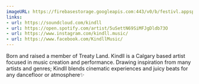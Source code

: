 ```yaml
---
imageURL: https://firebasestorage.googleapis.com:443/v0/b/festivl.appspot.com/o/userContent%2F0CAF4551-4741-4677-BD0D-545857C8832D.png?alt=media&token=14a0c667-07a4-4daf-bc90-33fee3796ba3
links:
- url: https://soundcloud.com/kindll
- url: https://open.spotify.com/artist/5uSettN69SiMFJgDldb73O
- url: https://www.instagram.com/kindll.music/
- url: https://www.facebook.com/KindllMusic/
---
```

Born and raised a member of Treaty Land. Kindll is a Calgary based artist focused in music creation and performance. Drawing inspiration from many artists and genres; Kindll blends cinematic experiences and juicy beats for any dancefloor or atmosphere✨